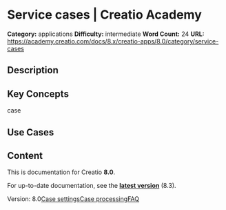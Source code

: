 # Service cases | Creatio Academy

**Category:** applications **Difficulty:** intermediate **Word Count:** 24
**URL:**
https://academy.creatio.com/docs/8.x/creatio-apps/8.0/category/service-cases

## Description

## Key Concepts

case

## Use Cases

## Content

This is documentation for Creatio **8.0**.

For up-to-date documentation, see the
**[latest version](/docs/8.x/creatio-apps/overview/platform-overview)** (8.3).

Version:
8.0[Case settings](/docs/8.x/creatio-apps/8.0/category/case-settings)[Case processing](/docs/8.x/creatio-apps/8.0/category/case-processing)[FAQ](/docs/8.x/creatio-apps/8.0/service-tools/service-cases/case-faq)
